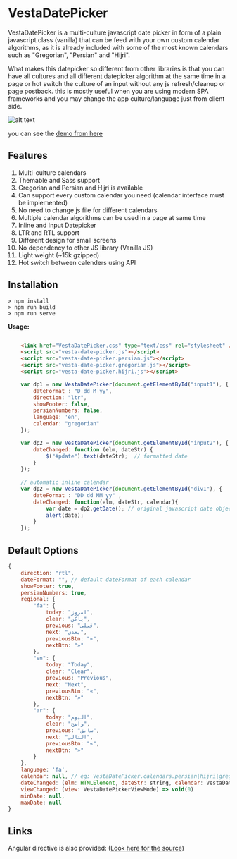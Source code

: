 # VestaDatePicker

VestaDatePicker is a multi-culture javascript date picker in form of a plain javascript class (vanilla) that can be feed with your own custom calendar algorithms, as it is already included with some of the most known calendars such as "Gregorian", "Persian" and "Hijri".

What makes this datepicker so different from other libraries is that you can have all cultures and all different datepicker algorithm at the same time in a page or hot switch the culture of an input without any js refresh/cleanup or page postback. this is mostly useful when you are using modern SPA frameworks and you may change the app culture/language just from client side.

![alt text](http://uupload.ir/files/o7p3_datepicker.jpg)

you can see the [demo from here](https://vestadp-fe09a.web.app/)


## Features

1. Multi-culture calendars
2. Themable and Sass support
3. Gregorian and Persian and Hijri is available
4. Can support every custom calendar you need (calendar interface must be implemented)
5. No need to change js file for different calendars
6. Multiple calendar algorithms can be used in a page at same time
7. Inline and Input Datepicker
8. LTR and RTL support
9. Different design for small screens
10. No dependency to other JS library (Vanilla JS)
11. Light weight (~15k gzipped)
12. Hot switch between calenders using API

## Installation

```
> npm install
> npm run build
> npm run serve
```

**Usage:**

```html

    <link href="VestaDatePicker.css" type="text/css" rel="stylesheet" />
    <script src="vesta-date-picker.js"></script>
    <script src="vesta-date-picker.persian.js"></script>
    <script src="vesta-date-picker.gregorian.js"></script>
    <script src="vesta-date-picker.hijri.js"></script>
```

```javascript
    var dp1 = new VestaDatePicker(document.getElementById("input1"), {
        dateFormat : "D dd M yy",
        direction: "ltr",
        showFooter: false,
        persianNumbers: false,
        language: 'en',
        calendar: "gregorian"
    });

    var dp2 = new VestaDatePicker(document.getElementById("input2"), {
        dateChanged: function (elm, dateStr) {
            $("#pdate").text(dateStr);  // formatted date
        }
    });
    
    // automatic inline calendar
    var dp2 = new VestaDatePicker(document.getElementById("div1"), {                
        dateFormat : "DD dd MM yy" ,
        dateChanged: function(elm, dateStr, calendar){
            var date = dp2.getDate(); // original javascript date object
            alert(date);
        }
    });
```

## Default Options

```javascript
{
    direction: "rtl",
    dateFormat: "", // default dateFormat of each calendar
    showFooter: true,
    persianNumbers: true,
    regional: {
        "fa": {
            today: "امروز",
            clear: "پاکن",
            previous: "قبلی",
            next: "بعدی",
            previousBtn: "«",
            nextBtn: "»"
        },
        "en": {
            today: "Today",
            clear: "Clear",
            previous: "Previous",
            next: "Next",
            previousBtn: "«",
            nextBtn: "»"
        },
        "ar": {
            today: "الیوم",
            clear: "واضح",
            previous: "سابق",
            next: "التالی",
            previousBtn: "«",
            nextBtn: "»"
        }
    },
    language: 'fa',
    calendar: null, // eg: VestaDatePicker.calendars.persian|hijri|gregorian
    dateChanged: (elm: HTMLElement, dateStr: string, calendar: VestaDatePickerCalendar) => void(0),
    viewChanged: (view: VestaDatePickerViewMode) => void(0)
    minDate: null,
    maxDate: null
}
```

Links
-------

Angular directive is also provided: ([Look here for the source](https://github.com/eleboys/ng-vestadp))
